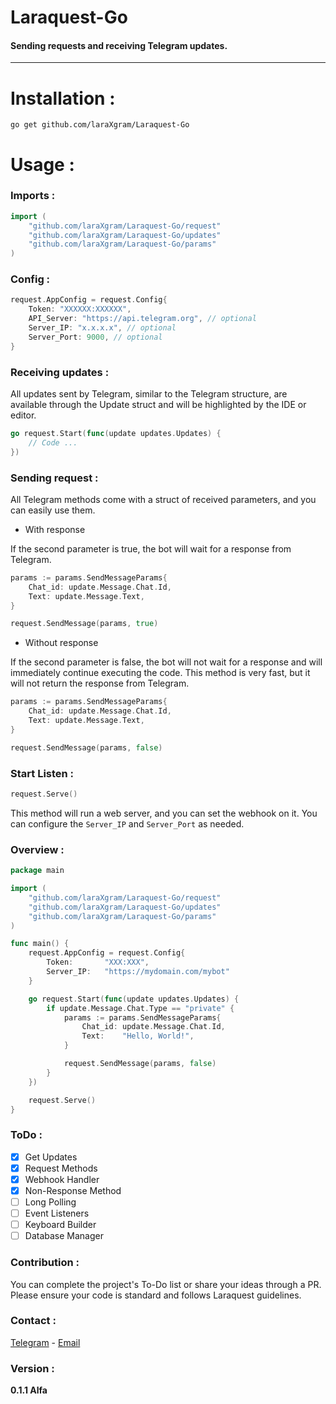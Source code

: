 # Laraquest-Go
#### Sending requests and receiving Telegram updates.

---

# Installation :
```shell
go get github.com/laraXgram/Laraquest-Go
```

# Usage :

### Imports :
```go
import (
	"github.com/laraXgram/Laraquest-Go/request"
	"github.com/laraXgram/Laraquest-Go/updates"
	"github.com/laraXgram/Laraquest-Go/params"
)
```

### Config :
```go
request.AppConfig = request.Config{
    Token: "XXXXXX:XXXXXX",
	API_Server: "https://api.telegram.org", // optional
	Server_IP: "x.x.x.x", // optional
	Server_Port: 9000, // optional
}
```

### Receiving updates :

All updates sent by Telegram, similar to the Telegram structure, are available through the Update struct and will be highlighted by the IDE or editor.

```go
go request.Start(func(update updates.Updates) {
	// Code ...
})
```

### Sending request :

All Telegram methods come with a struct of received parameters, and you can easily use them.

- With response

If the second parameter is true, the bot will wait for a response from Telegram.
```go
params := params.SendMessageParams{
	Chat_id: update.Message.Chat.Id,
	Text: update.Message.Text,
}

request.SendMessage(params, true)
```

- Without response

If the second parameter is false, the bot will not wait for a response and will immediately continue executing the code. This method is very fast, but it will not return the response from Telegram.
```go
params := params.SendMessageParams{
    Chat_id: update.Message.Chat.Id,
    Text: update.Message.Text,
}

request.SendMessage(params, false)
```

### Start Listen :
```go
request.Serve()
```

This method will run a web server, and you can set the webhook on it.
You can configure the `Server_IP` and `Server_Port` as needed.

### Overview :
```go
package main

import (
	"github.com/laraXgram/Laraquest-Go/request"
	"github.com/laraXgram/Laraquest-Go/updates"
	"github.com/laraXgram/Laraquest-Go/params"
)

func main() {
	request.AppConfig = request.Config{
		Token:       "XXX:XXX",
		Server_IP:   "https://mydomain.com/mybot"		
	}

	go request.Start(func(update updates.Updates) {
		if update.Message.Chat.Type == "private" {
			params := params.SendMessageParams{
				Chat_id: update.Message.Chat.Id,
				Text:    "Hello, World!",
			}

			request.SendMessage(params, false)
		}
	})

	request.Serve()
}
```

### ToDo :
- [x] Get Updates
- [x] Request Methods
- [x] Webhook Handler
- [x] Non-Response Method
- [ ] Long Polling
- [ ] Event Listeners
- [ ] Keyboard Builder
- [ ] Database Manager

### Contribution :

You can complete the project's To-Do list or share your ideas through a PR.
Please ensure your code is standard and follows Laraquest guidelines.

### Contact :
[Telegram](https://t.me/Amirh_krgr) - [Email](mailto:laraxgram@gmail.com)

### Version :
**0.1.1 Alfa**
